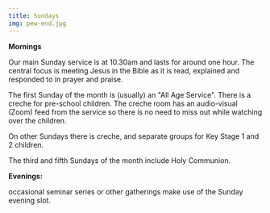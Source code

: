 ```yaml
---
title: Sundays
img: pew-end.jpg
---
```

**Mornings**

Our main Sunday service is at 10.30am and lasts for around one hour. The central focus is meeting Jesus in the Bible as it is read, explained and responded to in prayer and praise.

The first Sunday of the month is (usually) an "All Age Service". There is a creche for pre-school children. The creche room has an audio-visual (Zoom) feed from the service so there is no need to miss out while watching over the children.

On other Sundays there is creche, and separate groups for Key Stage 1 and 2 children.

The third and fifth Sundays of the month include Holy Communion.

**Evenings:**

occasional seminar series or other gatherings make use of the Sunday evening slot.
